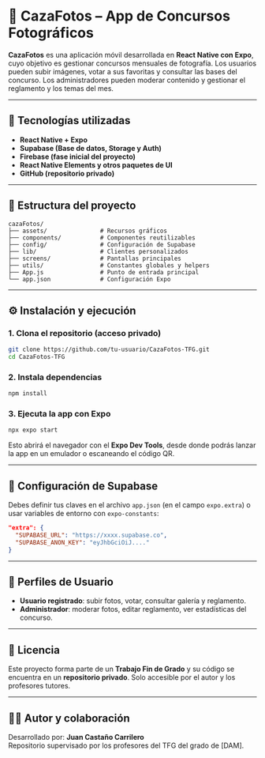 # 📸 CazaFotos – App de Concursos Fotográficos

**CazaFotos** es una aplicación móvil desarrollada en **React Native con Expo**, cuyo objetivo es gestionar concursos mensuales de fotografía. Los usuarios pueden subir imágenes, votar a sus favoritas y consultar las bases del concurso. Los administradores pueden moderar contenido y gestionar el reglamento y los temas del mes.

---

## 🚀 Tecnologías utilizadas

- **React Native + Expo**
- **Supabase (Base de datos, Storage y Auth)**
- **Firebase (fase inicial del proyecto)**
- **React Native Elements y otros paquetes de UI**
- **GitHub (repositorio privado)**

---

## 📂 Estructura del proyecto

```
cazaFotos/
├── assets/               # Recursos gráficos
├── components/           # Componentes reutilizables
├── config/               # Configuración de Supabase
├── lib/                  # Clientes personalizados
├── screens/              # Pantallas principales
├── utils/                # Constantes globales y helpers
├── App.js                # Punto de entrada principal
└── app.json              # Configuración Expo
```

---

## ⚙️ Instalación y ejecución

### 1. Clona el repositorio (acceso privado)

```bash
git clone https://github.com/tu-usuario/CazaFotos-TFG.git
cd CazaFotos-TFG
```

### 2. Instala dependencias

```bash
npm install
```

### 3. Ejecuta la app con Expo

```bash
npx expo start
```

Esto abrirá el navegador con el **Expo Dev Tools**, desde donde podrás lanzar la app en un emulador o escaneando el código QR.

---

## 🔐 Configuración de Supabase

Debes definir tus claves en el archivo `app.json` (en el campo `expo.extra`) o usar variables de entorno con `expo-constants`:

```json
"extra": {
  "SUPABASE_URL": "https://xxxx.supabase.co",
  "SUPABASE_ANON_KEY": "eyJhbGciOiJ...."
}
```

---

## 👤 Perfiles de Usuario

- **Usuario registrado**: subir fotos, votar, consultar galería y reglamento.
- **Administrador**: moderar fotos, editar reglamento, ver estadísticas del concurso.

---

## 📄 Licencia

Este proyecto forma parte de un **Trabajo Fin de Grado** y su código se encuentra en un **repositorio privado**. Solo accesible por el autor y los profesores tutores.

---

## 🧑‍🏫 Autor y colaboración

Desarrollado por: **Juan Castaño Carrilero**  
Repositorio supervisado por los profesores del TFG del grado de [DAM].
